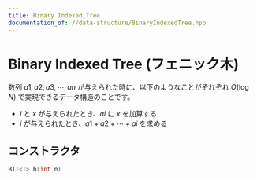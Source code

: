 ```yaml
---
title: Binary Indexed Tree
documentation_of: //data-structure/BinaryIndexedTree.hpp
---
```


# Binary Indexed Tree (フェニック木) 

数列 $a1,a2,a3,⋯,an$ が与えられた時に、以下のようなことがそれぞれ $O(\log N)$ で実現できるデータ構造のことです。

- $i$ と $x$ が与えられたとき、$ai$ に $x$ を加算する
- $i$ が与えられたとき、$a1+a2+⋯+ai$ を求める

## コンストラクタ

```cpp
BIT<T> b(int n)
```
